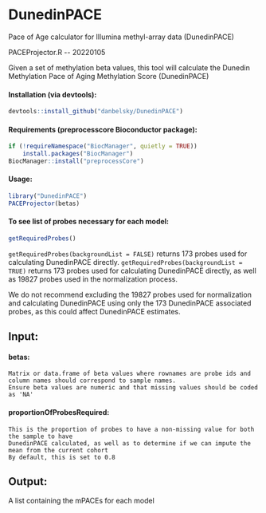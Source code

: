 # DunedinPACE
Pace of Age calculator for Illumina methyl-array data (DunedinPACE)

PACEProjector.R -- 20220105

Given a set of methylation beta values, this tool will calculate the Dunedin Methylation Pace of Aging Methylation Score (DunedinPACE)

#### Installation (via devtools):
```r
devtools::install_github("danbelsky/DunedinPACE")
```

#### Requirements (preprocesscore Bioconductor package):
```r
if (!requireNamespace("BiocManager", quietly = TRUE))
    install.packages("BiocManager")
BiocManager::install("preprocessCore")
```

#### Usage:
```r
library("DunedinPACE")
PACEProjector(betas)
```

#### To see list of probes necessary for each model:
```r
getRequiredProbes()
```

`getRequiredProbes(backgroundList = FALSE)` returns 173 probes used for calculating DunedinPACE directly. 
`getRequiredProbes(backgroundList = TRUE)` returns 173 probes used for calculating DunedinPACE directly, as well as 19827 probes used in the normalization process. 

We do not recommend excluding the 19827 probes used for normalization and calculating DunedinPACE using only the 173 DunedinPACE associated probes, as this could affect DunedinPACE estimates.

## Input:
####  betas:
    Matrix or data.frame of beta values where rownames are probe ids and column names should correspond to sample names.
    Ensure beta values are numeric and that missing values should be coded as 'NA'

####  proportionOfProbesRequired:
    This is the proportion of probes to have a non-missing value for both the sample to have
    DunedinPACE calculated, as well as to determine if we can impute the mean from the current cohort
    By default, this is set to 0.8

## Output:
   A list containing the mPACEs for each model

